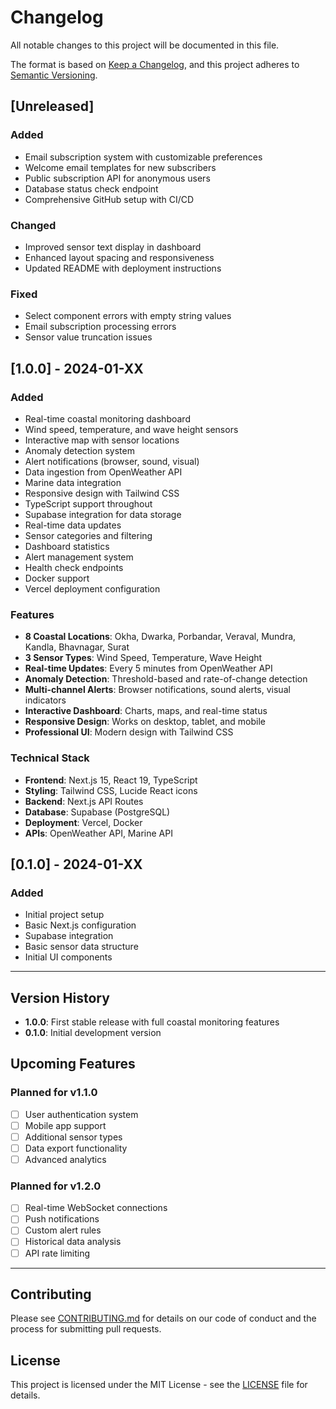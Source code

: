 # Changelog

All notable changes to this project will be documented in this file.

The format is based on [Keep a Changelog](https://keepachangelog.com/en/1.0.0/),
and this project adheres to [Semantic Versioning](https://semver.org/spec/v2.0.0.html).

## [Unreleased]

### Added
- Email subscription system with customizable preferences
- Welcome email templates for new subscribers
- Public subscription API for anonymous users
- Database status check endpoint
- Comprehensive GitHub setup with CI/CD

### Changed
- Improved sensor text display in dashboard
- Enhanced layout spacing and responsiveness
- Updated README with deployment instructions

### Fixed
- Select component errors with empty string values
- Email subscription processing errors
- Sensor value truncation issues

## [1.0.0] - 2024-01-XX

### Added
- Real-time coastal monitoring dashboard
- Wind speed, temperature, and wave height sensors
- Interactive map with sensor locations
- Anomaly detection system
- Alert notifications (browser, sound, visual)
- Data ingestion from OpenWeather API
- Marine data integration
- Responsive design with Tailwind CSS
- TypeScript support throughout
- Supabase integration for data storage
- Real-time data updates
- Sensor categories and filtering
- Dashboard statistics
- Alert management system
- Health check endpoints
- Docker support
- Vercel deployment configuration

### Features
- **8 Coastal Locations**: Okha, Dwarka, Porbandar, Veraval, Mundra, Kandla, Bhavnagar, Surat
- **3 Sensor Types**: Wind Speed, Temperature, Wave Height
- **Real-time Updates**: Every 5 minutes from OpenWeather API
- **Anomaly Detection**: Threshold-based and rate-of-change detection
- **Multi-channel Alerts**: Browser notifications, sound alerts, visual indicators
- **Interactive Dashboard**: Charts, maps, and real-time status
- **Responsive Design**: Works on desktop, tablet, and mobile
- **Professional UI**: Modern design with Tailwind CSS

### Technical Stack
- **Frontend**: Next.js 15, React 19, TypeScript
- **Styling**: Tailwind CSS, Lucide React icons
- **Backend**: Next.js API Routes
- **Database**: Supabase (PostgreSQL)
- **Deployment**: Vercel, Docker
- **APIs**: OpenWeather API, Marine API

## [0.1.0] - 2024-01-XX

### Added
- Initial project setup
- Basic Next.js configuration
- Supabase integration
- Basic sensor data structure
- Initial UI components

---

## Version History

- **1.0.0**: First stable release with full coastal monitoring features
- **0.1.0**: Initial development version

## Upcoming Features

### Planned for v1.1.0
- [ ] User authentication system
- [ ] Mobile app support
- [ ] Additional sensor types
- [ ] Data export functionality
- [ ] Advanced analytics

### Planned for v1.2.0
- [ ] Real-time WebSocket connections
- [ ] Push notifications
- [ ] Custom alert rules
- [ ] Historical data analysis
- [ ] API rate limiting

---

## Contributing

Please see [CONTRIBUTING.md](CONTRIBUTING.md) for details on our code of conduct and the process for submitting pull requests.

## License

This project is licensed under the MIT License - see the [LICENSE](LICENSE) file for details.
